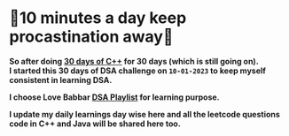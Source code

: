 # 💭10 minutes a day keep procastination away💯<br>
<b>So after doing [30 days of C++](https://github.com/ItsAnkitPatel/30-Days-Of-cpp) for 30 days (which is still going on).<br>
I started this 30 days of DSA challenge on `10-01-2023` to keep myself consistent in learning DSA.

I choose Love Babbar [DSA Playlist](https://youtube.com/playlist?list=PLDzeHZWIZsTryvtXdMr6rPh4IDexB5NIA) for learning purpose.

I update my daily learnings day wise here and all the leetcode questions code in C++ and Java will be shared here too.
</b>
